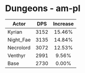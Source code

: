 # Dungeons - am-pl
| Actor | DPS | Increase |
|---|:---:|:---:|
|Kyrian|3152|15.46%|
|Night_Fae|3135|14.84%|
|Necrolord|3072|12.53%|
|Venthyr|2991|9.56%|
|Base|2730|0.00%|
